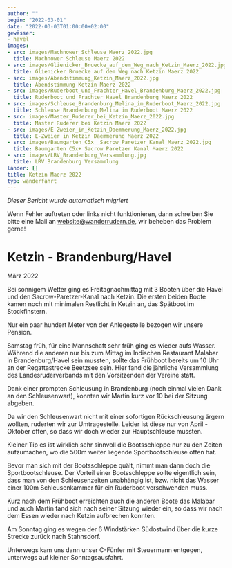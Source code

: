 ```yaml
---
author: ""
begin: "2022-03-01"
date: "2022-03-03T01:00:00+02:00"
gewässer:
- havel
images:
- src: images/Machnower_Schleuse_Maerz_2022.jpg
  title: Machnower Schleuse Maerz 2022
- src: images/Glienicker_Bruecke_auf_dem_Weg_nach_Ketzin_Maerz_2022.jpg
  title: Glienicker Bruecke auf dem Weg nach Ketzin Maerz 2022
- src: images/Abendstimmung_Ketzin_Maerz_2022.jpg
  title: Abendstimmung Ketzin Maerz 2022
- src: images/Ruderboot_und_Frachter_Havel_Brandenburg_Maerz_2022.jpg
  title: Ruderboot und Frachter Havel Brandenburg Maerz 2022
- src: images/Schleuse_Brandenburg_Melina_im_Ruderboot_Maerz_2022.jpg
  title: Schleuse Brandenburg Melina im Ruderboot Maerz 2022
- src: images/Master_Ruderer_bei_Ketzin_Maerz_2022.jpg
  title: Master Ruderer bei Ketzin Maerz 2022
- src: images/E-Zweier_in_Ketzin_Daemmerung_Maerz_2022.jpg
  title: E-Zweier in Ketzin Daemmerung Maerz 2022
- src: images/Baumgarten_C5x__Sacrow_Paretzer_Kanal_Maerz_2022.jpg
  title: Baumgarten C5x+ Sacrow Paretzer Kanal Maerz 2022
- src: images/LRV_Brandenburg_Versammlung.jpg
  title: LRV Brandenburg Versammlung
länder: []
title: Ketzin Maerz 2022
typ: wanderfahrt
---
```



*Dieser Bericht wurde automatisch migriert*

Wenn Fehler auftreten oder links nicht funktionieren, dann schreiben Sie bitte eine Mail an website@wanderrudern.de, wir beheben das Problem gerne!



# Ketzin - Brandenburg/Havel


März 2022

Bei sonnigem Wetter ging es Freitagnachmittag mit 3 Booten über die Havel und den Sacrow-Paretzer-Kanal nach Ketzin. Die ersten beiden Boote kamen noch mit minimalen Restlicht in Ketzin an, das Spätboot im Stockfinstern.

Nur ein paar hundert Meter von der Anlegestelle bezogen wir unsere Pension.

Samstag früh, für eine Mannschaft sehr früh ging es wieder aufs Wasser. Während die anderen nur bis zum Mittag im Indischen Restaurant Malabar in Brandenburg/Havel sein mussten, sollte das Frühboot bereits um 10 Uhr an der Regattastrecke Beetzsee sein. Hier fand die jährliche Versammlung des Landesruderverbands mit den Vorsitzenden der Vereine statt.

Dank einer prompten Schleusung in Brandenburg (noch einmal vielen Dank an den Schleusenwart), konnten wir Martin kurz vor 10 bei der Sitzung abgeben.

Da wir den Schleusenwart nicht mit einer sofortigen Rückschleusung ärgern wollten, ruderten wir zur Umtragestelle. Leider ist diese nur von April - Oktober offen, so dass wir doch wieder zur Hauptschleuse mussten.

Kleiner Tip es ist wirklich sehr sinnvoll die Bootsschleppe nur zu den Zeiten aufzumachen, wo die 500m weiter liegende Sportbootschleuse offen hat.

Bevor man sich mit der Bootsschleppe quält, nimmt man dann doch die Sportbootschleuse. Der Vorteil einer Bootsschleppe sollte eigentlich sein, dass man von den Schleusenzeiten unabhängig ist, bzw. nicht das Wasser einer 100m Schleusenkammer für ein Ruderboot verschwenden muss.

Kurz nach dem Frühboot erreichten auch die anderen Boote das Malabar und auch Martin fand sich nach seiner Sitzung wieder ein, so dass wir nach dem Essen wieder nach Ketzin aufbrechen konnten.

Am Sonntag ging es wegen der 6 Windstärken Südostwind über die kurze Strecke zurück nach Stahnsdorf.

Unterwegs kam uns dann unser C-Fünfer mit Steuermann entgegen, unterwegs auf kleiner Sonntagsausfahrt.